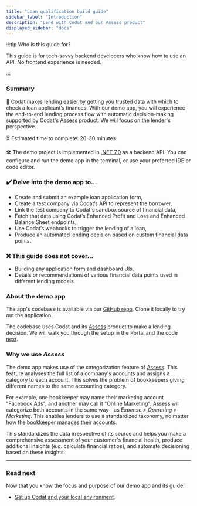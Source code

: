 ```yaml
---
title: "Loan qualification build guide"
sidebar_label: "Introduction"
description: "Lend with Codat and our Assess product" 
displayed_sidebar: "docs"
---
```


:::tip Who is this guide for?

This guide is for tech-savvy backend developers who know how to use an API. No frontend experience is needed.

:::

### Summary

🎯 Codat makes lending easier by getting you trusted data with which to check a loan applicant’s finances. With our demo app, you will experience the end-to-end lending process flow with automatic decision-making supported by Codat's [Assess](/assess/overview) product. We will focus on the lender's perspective. 

⏳ Estimated time to complete: 20-30 minutes

🛠️ The demo project is implemented in [.NET 7.0](https://dotnet.microsoft.com/en-us/download/dotnet/7.0) as a backend API. You can configure and run the demo app in the terminal, or use your preferred IDE or code editor.

### ✔️ Delve into the demo app to...

- Create and submit an example loan application form,
- Create a test company via Codat’s API to represent the borrower,
- Link the test company to Codat's sandbox source of financial data,
- Fetch that data using Codat’s Enhanced Profit and Loss and Enhanced Balance Sheet endpoints,
- Use Codat’s webhooks to trigger the lending of a loan,
- Produce an automated lending decision based on custom financial data points. 

### ❌ This guide does not cover...

- Building any application form and dashboard UIs,
- Details or recommendations of various financial data points used in different lending models.

### About the demo app

The app's codebase is available via our [GitHub repo](https://github.com/codatio/demo-loan-qualification). Clone it locally to try out the application.

The codebase uses Codat and its [Assess](/assess/overview) product to make a lending decision. We will walk you through the setup in the Portal and the code [next](/assess/guides/loan-qualification/setting-up).

### Why we use _Assess_

The demo app makes use of the categorization feature of [Assess](/assess/overview). This feature analyses the full list of a company's accounts and assigns a category to each account. This solves the problem of bookkeepers giving different names to the same accounting category. 

For example, one bookkeeper may name their marketing account "Facebook Ads", and another may call it "Online Marketing". Assess will categorize both accounts in the same way - as _Expense > Operating > Marketing_. This enables lenders to use a standardized taxonomy, no matter how the bookkeeper manages their accounts.

This standardizes the data irrespective of its source and helps you make a comprehensive assessment of your customer's financial health, produce additional insights (e.g. calculate financial ratios), and automate decisioning based on these insights. 

---

### Read next

Now that you know the focus and purpose of our demo app and its guide:
* [Set up Codat and your local environment](/assess/guides/loan-qualification/setting-up).

